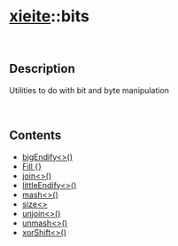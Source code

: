 # [xieite](./xieite.md)\:\:bits

&nbsp;

## Description
Utilities to do with bit and byte manipulation

&nbsp;

## Contents
- [bigEndify\<\>\(\)](./namespaces/bits/big_endify.md)
- [Fill \{\}](./namespaces/bits/fill.md)
- [join\<\>\(\)](./namespaces/bits/join.md)
- [littleEndify\<\>\(\)](./namespaces/bits/little_endify.md)
- [mash\<\>\(\)](./namespaces/bits/mash.md)
- [size\<\>](./namespaces/bits/size.md)
- [unjoin\<\>\(\)](./namespaces/bits/unjoin.md)
- [unmash\<\>\(\)](./namespaces/bits/unmash.md)
- [xorShift\<\>\(\)](./namespaces/bits/xor_shift.md)
